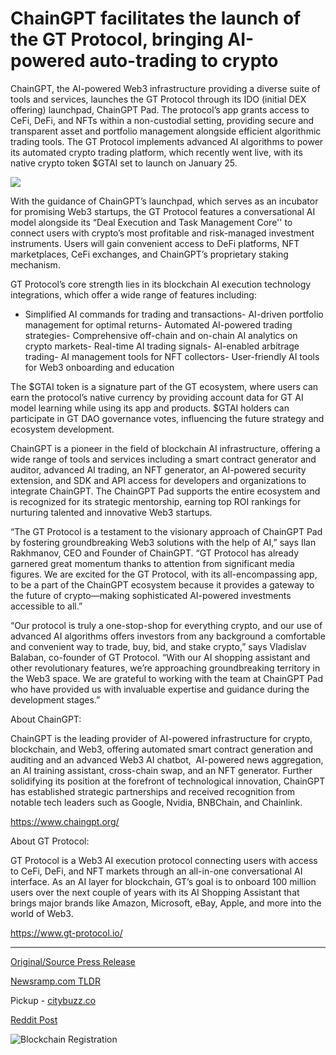 # ChainGPT facilitates the launch of the GT Protocol, bringing AI-powered auto-trading to crypto

ChainGPT, the AI-powered Web3 infrastructure providing a diverse suite of tools and services, launches the GT Protocol through its IDO (initial DEX offering) launchpad, ChainGPT Pad. The protocol’s app grants access to CeFi, DeFi, and NFTs within a non-custodial setting, providing secure and transparent asset and portfolio management alongside efficient algorithmic trading tools. The GT Protocol implements advanced AI algorithms to power its automated crypto trading platform, which recently went live, with its native crypto token $GTAI set to launch on January 25.

![](https://api.blockchainwire.io/uploads/Proleoio/editor_image/40f714aa-c647-4c4c-884d-3253e4a072e2.jpg)

With the guidance of ChainGPT’s launchpad, which serves as an incubator for promising Web3 startups, the GT Protocol features a conversational AI model alongside its “Deal Execution and Task Management Core'' to connect users with crypto’s most profitable and risk-managed investment instruments. Users will gain convenient access to DeFi platforms, NFT marketplaces, CeFi exchanges, and ChainGPT’s proprietary staking mechanism.

GT Protocol’s core strength lies in its blockchain AI execution technology integrations, which offer a wide range of features including:

- Simplified AI commands for trading and transactions- AI-driven portfolio management for optimal returns- Automated AI-powered trading strategies- Comprehensive off-chain and on-chain AI analytics on crypto markets- Real-time AI trading signals- AI-enabled arbitrage trading- AI management tools for NFT collectors- User-friendly AI tools for Web3 onboarding and education

The $GTAI token is a signature part of the GT ecosystem, where users can earn the protocol’s native currency by providing account data for GT AI model learning while using its app and products. $GTAI holders can participate in GT DAO governance votes, influencing the future strategy and ecosystem development.

ChainGPT is a pioneer in the field of blockchain AI infrastructure, offering a wide range of tools and services including a smart contract generator and auditor, advanced AI trading, an NFT generator, an AI-powered security extension, and SDK and API access for developers and organizations to integrate ChainGPT. The ChainGPT Pad supports the entire ecosystem and is recognized for its strategic mentorship, earning top ROI rankings for nurturing talented and innovative Web3 startups.

“The GT Protocol is a testament to the visionary approach of ChainGPT Pad by fostering groundbreaking Web3 solutions with the help of AI,” says Ilan Rakhmanov, CEO and Founder of ChainGPT. “GT Protocol has already garnered great momentum thanks to attention from significant media figures. We are excited for the GT Protocol, with its all-encompassing app, to be a part of the ChainGPT ecosystem because it provides a gateway to the future of crypto—making sophisticated AI-powered investments accessible to all.”

“Our protocol is truly a one-stop-shop for everything crypto, and our use of advanced AI algorithms offers investors from any background a comfortable and convenient way to trade, buy, bid, and stake crypto,” says Vladislav Balaban, co-founder of GT Protocol. “With our AI shopping assistant and other revolutionary features, we’re approaching groundbreaking territory in the Web3 space. We are grateful to working with the team at ChainGPT Pad who have provided us with invaluable expertise and guidance during the development stages.”

About ChainGPT:

ChainGPT is the leading provider of AI-powered infrastructure for crypto, blockchain, and Web3, offering automated smart contract generation and auditing and an advanced Web3 AI chatbot,  AI-powered news aggregation, an AI training assistant, cross-chain swap, and an NFT generator. Further solidifying its position at the forefront of technological innovation, ChainGPT has established strategic partnerships and received recognition from notable tech leaders such as Google, Nvidia, BNBChain, and Chainlink.

https://www.chaingpt.org/

About GT Protocol:

GT Protocol is a Web3 AI execution protocol connecting users with access to CeFi, DeFi, and NFT markets through an all-in-one conversational AI interface. As an AI layer for blockchain, GT’s goal is to onboard 100 million users over the next couple of years with its AI Shopping Assistant that brings major brands like Amazon, Microsoft, eBay, Apple, and more into the world of Web3.

https://www.gt-protocol.io/ 

---

[Original/Source Press Release](https://blockchainwire.io/press-release/chaingpt-facilitates-the-launch-of-the-gt-protocol-bringing-ai-powered-auto-trading-to-crypto)
                    

[Newsramp.com TLDR](https://newsramp.com/curated-news/chaingpt-launches-gt-protocol-for-ai-powered-crypto-trading/789abf927b84cc4f21004bde6b9d3e38) 


Pickup - [citybuzz.co](https://citybuzz.co/2024/01/19/chaingpt-unveils-gt-protocol-for-ai-powered-crypto-trading)
 



[Reddit Post](https://www.reddit.com/r/CryptoNewsInfo/comments/1avdsu4/chaingpt_launches_gt_protocol_for_aipowered/) 



![Blockchain Registration](https://cdn.newsramp.app/blockchainwire/qrcode/242/11/flaxAeZc.webp)